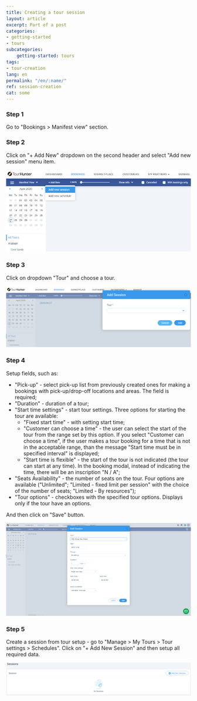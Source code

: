 ```yaml
---
title: Creating a tour session
layout: article
excerpt: Part of a post
categories: 
- getting-started
- tours
subcategories:
    getting-started: tours
tags:
- tour-creation
lang: en
permalink: "/en/:name/"
ref: session-creation
cat: some
---
```


### **Step 1**

Go to "Bookings > Manifest view" section.

### **Step 2**

Click on "+ Add New" dropdown on the second header and select "Add new session" menu item.

![Creating_a_tour_session1](/assets/images/creating_a_tour_session1.png)

### **Step 3**

Click on dropdown "Tour" and choose a tour.

![Creating_a_tour_session2](/assets/images/creating_a_tour_session2.png)

### **Step 4**

Setup fields, such as:
- "Pick-up" - select pick-up list from previously created ones for making a bookings with pick-up/drop-off locations and areas. The field is required;
- "Duration" - duration of a tour;
- "Start time settings" - start tour settings. Three options for starting the tour are available:
  - "Fixed start time" - with setting start time;
  - "Customer can choose a time" - the user can select the start of the tour from the range set by this option. If you select "Customer can choose a time", if the user makes a tour booking for a time that is not in the acceptable range, than the message "Start time must be in specified interval" is displayed;
  - "Start time is flexible" - the start of the tour is not indicated (the tour can start at any time). In the booking modal, instead of indicating the time, there will be an inscription "N / A";
- "Seats Availability" - the number of seats on the tour. Four options are available ("Unlimited"; "Limited - fixed limit per session" with the choice of the number of seats; "Limited - By resources");
- "Tour options" - checkboxes with the specified tour options. Displays only if the tour have an options.

And then click on "Save" button.

![Creating_a_tour_session3](/assets/images/creating_a_tour_session3.png)

### **Step 5**

Сreate a session from tour setup - go to "Manage > My Tours > Tour settings > Schedules". Click on "+ Add New Session" and then setup all required data. 

![Creating_a_tour_session4](/assets/images/creating_a_tour_session4.png)
